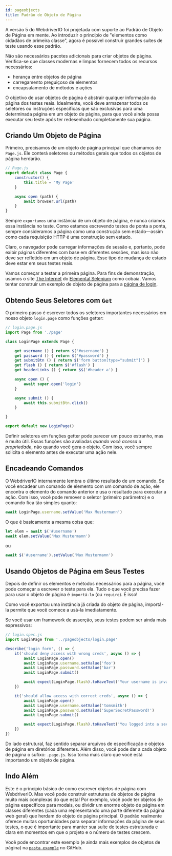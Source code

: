 ```yaml
---
id: pageobjects
title: Padrão de Objeto de Página
---
```


A versão 5 do WebdriverIO foi projetada com suporte ao Padrão de Objeto de Página em mente. Ao introduzir o princípio de "elementos como cidadãos de primeira classe", agora é possível construir grandes suítes de teste usando esse padrão.

Não são necessários pacotes adicionais para criar objetos de página. Verifica-se que classes modernas e limpas fornecem todos os recursos necessários:

- herança entre objetos de página
- carregamento preguiçoso de elementos
- encapsulamento de métodos e ações

O objetivo de usar objetos de página é abstrair qualquer informação da página dos testes reais. Idealmente, você deve armazenar todos os seletores ou instruções específicas que são exclusivas para uma determinada página em um objeto de página, para que você ainda possa executar seu teste após ter redesenhado completamente sua página.

## Criando Um Objeto de Página

Primeiro, precisamos de um objeto de página principal que chamamos de `Page.js`. Ele conterá seletores ou métodos gerais que todos os objetos de página herdarão.

```js
// Page.js
export default class Page {
    constructor() {
        this.title = 'My Page'
    }

    async open (path) {
        await browser.url(path)
    }
}
```

Sempre `exportamos` uma instância de um objeto de página, e nunca criamos essa instância no teste. Como estamos escrevendo testes de ponta a ponta, sempre consideramos a página como uma construção sem estado&mdash;assim como cada requisição HTTP é uma construção sem estado.

Claro, o navegador pode carregar informações de sessão e, portanto, pode exibir páginas diferentes com base em diferentes sessões, mas isso não deve ser refletido em um objeto de página. Esse tipo de mudança de estado deve estar em seus testes reais.

Vamos começar a testar a primeira página. Para fins de demonstração, usamos o site [The Internet](http://the-internet.herokuapp.com) do [Elemental Selenium](http://elementalselenium.com) como cobaia. Vamos tentar construir um exemplo de objeto de página para a [página de login](http://the-internet.herokuapp.com/login).

## Obtendo Seus Seletores com `Get`

O primeiro passo é escrever todos os seletores importantes necessários em nosso objeto `login.page` como funções getter:

```js
// login.page.js
import Page from './page'

class LoginPage extends Page {

    get username () { return $('#username') }
    get password () { return $('#password') }
    get submitBtn () { return $('form button[type="submit"]') }
    get flash () { return $('#flash') }
    get headerLinks () { return $$('#header a') }

    async open () {
        await super.open('login')
    }

    async submit () {
        await this.submitBtn.click()
    }

}

export default new LoginPage()
```

Definir seletores em funções getter pode parecer um pouco estranho, mas é muito útil. Essas funções são avaliadas _quando você acessa a propriedade_, não quando você gera o objeto. Com isso, você sempre solicita o elemento antes de executar uma ação nele.

## Encadeando Comandos

O WebdriverIO internamente lembra o último resultado de um comando. Se você encadear um comando de elemento com um comando de ação, ele encontra o elemento do comando anterior e usa o resultado para executar a ação. Com isso, você pode remover o seletor (primeiro parâmetro) e o comando fica tão simples quanto:

```js
await LoginPage.username.setValue('Max Mustermann')
```

O que é basicamente a mesma coisa que:

```js
let elem = await $('#username')
await elem.setValue('Max Mustermann')
```

ou

```js
await $('#username').setValue('Max Mustermann')
```

## Usando Objetos de Página em Seus Testes

Depois de definir os elementos e métodos necessários para a página, você pode começar a escrever o teste para ela. Tudo o que você precisa fazer para usar o objeto de página é `importá-lo` (ou `require`). É isso!

Como você exportou uma instância já criada do objeto de página, importá-la permite que você comece a usá-la imediatamente.

Se você usar um framework de asserção, seus testes podem ser ainda mais expressivos:

```js
// login.spec.js
import LoginPage from '../pageobjects/login.page'

describe('login form', () => {
    it('should deny access with wrong creds', async () => {
        await LoginPage.open()
        await LoginPage.username.setValue('foo')
        await LoginPage.password.setValue('bar')
        await LoginPage.submit()

        await expect(LoginPage.flash).toHaveText('Your username is invalid!')
    })

    it('should allow access with correct creds', async () => {
        await LoginPage.open()
        await LoginPage.username.setValue('tomsmith')
        await LoginPage.password.setValue('SuperSecretPassword!')
        await LoginPage.submit()

        await expect(LoginPage.flash).toHaveText('You logged into a secure area!')
    })
})
```

Do lado estrutural, faz sentido separar arquivos de especificação e objetos de página em diretórios diferentes. Além disso, você pode dar a cada objeto de página o sufixo: `.page.js`. Isso torna mais claro que você está importando um objeto de página.

## Indo Além

Este é o princípio básico de como escrever objetos de página com WebdriverIO. Mas você pode construir estruturas de objetos de página muito mais complexas do que esta! Por exemplo, você pode ter objetos de página específicos para modais, ou dividir um enorme objeto de página em classes diferentes (cada uma representando uma parte diferente da página web geral) que herdam do objeto de página principal. O padrão realmente oferece muitas oportunidades para separar informações da página de seus testes, o que é importante para manter sua suíte de testes estruturada e clara em momentos em que o projeto e o número de testes crescem.

Você pode encontrar este exemplo (e ainda mais exemplos de objetos de página) na [`pasta example`](https://github.com/webdriverio/webdriverio/tree/main/examples/pageobject) no GitHub.